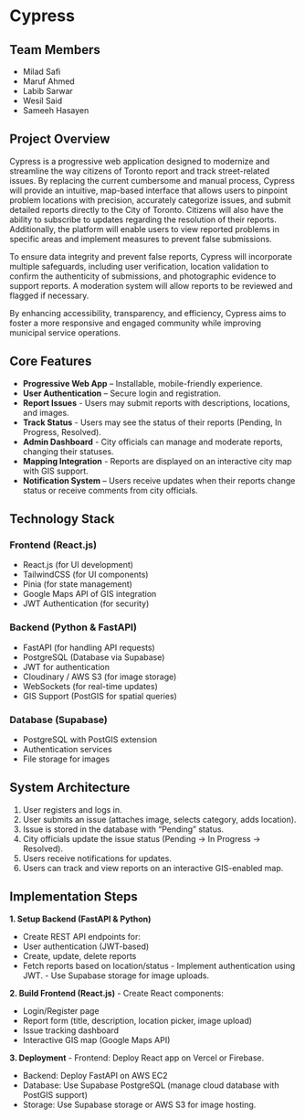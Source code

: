 # Cypress

## Team Members
- Milad Safi
- Maruf Ahmed
- Labib Sarwar
- Wesil Said
- Sameeh Hasayen

## Project Overview
Cypress is a progressive web application designed to modernize and streamline the way citizens of Toronto report and track street-related issues. By replacing the current cumbersome and manual process, Cypress will provide an intuitive, map-based interface that allows users to pinpoint problem locations with precision, accurately categorize issues, and submit detailed reports directly to the City of Toronto. Citizens will also have the ability to subscribe to updates regarding the resolution of their reports. Additionally, the platform will enable users to view reported problems in specific areas and implement measures to prevent false submissions.

To ensure data integrity and prevent false reports, Cypress will incorporate multiple safeguards, including user verification, location validation to confirm the authenticity of submissions, and photographic evidence to support reports. A moderation system will allow reports to be reviewed and flagged if necessary.

By enhancing accessibility, transparency, and efficiency, Cypress aims to foster a more responsive and engaged community while improving municipal service operations.


## Core Features
- **Progressive Web App** – Installable, mobile-friendly experience.
- **User Authentication** – Secure login and registration.
- **Report Issues** - Users may submit reports with descriptions, locations, and images.
- **Track Status** - Users may see the status of their reports (Pending, In Progress, Resolved).
- **Admin Dashboard** - City officials can manage and moderate reports, changing their statuses.
- **Mapping Integration** - Reports are displayed on an interactive city map with GIS support.
- **Notification System** – Users receive updates when their reports change status or receive comments from city officials.


## Technology Stack

### Frontend (React.js)
- React.js (for UI development)
- TailwindCSS (for UI components)
- Pinia (for state management)
- Google Maps API of GIS integration
- JWT Authentication (for security)

### Backend (Python & FastAPI)
- FastAPI (for handling API requests)
- PostgreSQL (Database via Supabase)
- JWT for authentication
- Cloudinary / AWS S3 (for image storage)
- WebSockets (for real-time updates)
- GIS Support (PostGIS for spatial queries)


### Database (Supabase)
- PostgreSQL with PostGIS extension
- Authentication services
- File storage for images



## System Architecture
1. User registers and logs in.
2. User submits an issue (attaches image, selects category, adds location).
3. Issue is stored in the database with “Pending” status.
4. City officials update the issue status (Pending -> In Progress -> Resolved).
5. Users receive notifications for updates.
6. Users can track and view reports on an interactive GIS-enabled map.


## Implementation Steps
**1. Setup Backend (FastAPI & Python)**
   - Create REST API endpoints for:
   - User authentication (JWT-based)
   - Create, update, delete reports
   - Fetch reports based on location/status
	- Implement authentication using JWT.
	- Use Supabase storage for image uploads.

**2. Build Frontend (React.js)**
	- Create React components:
   - Login/Register page
   - Report form (title, description, location picker, image upload)
   - Issue tracking dashboard
   - Interactive GIS map (Google Maps API)

**3. Deployment**
	- Frontend: Deploy React app on Vercel or Firebase.
   - Backend: Deploy FastAPI on AWS EC2
   - Database: Use Supabase PostgreSQL 
      (manage cloud database with PostGIS support)
   - Storage: Use Supabase storage or AWS S3 for image hosting.
